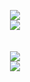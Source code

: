 <p align="center">
    <img src="https://komarev.com/ghpvc/?username=noeltheskid&color=green">
    <br>
    <img src="https://discord.c99.nl/widget/theme-4/518062226079350786.png" />
    <br>
    <br>
    <br>
    <img src="https://github-readme-stats.vercel.app/api/?username=noeltheskid&title_color=4F8CC9&text_color=9f9f9f&show_icons=true&bg_color=00000000&hide_border=true&icon_color=4F8CC9&hide_title=true&count_private=true"/>
    <br>
    <img src="https://github-profile-trophy.vercel.app/?username=noeltheskid&theme=nord&margin-w=15&margin-h=1&column=6" />
</p>

